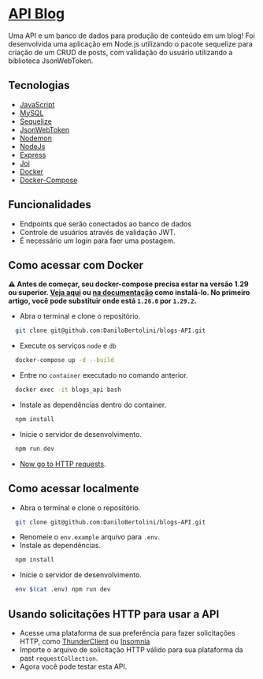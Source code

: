 # [API Blog]()

Uma API e um banco de dados para produção de conteúdo em um blog! Foi desenvolvida uma aplicação em Node.js utilizando o pacote sequelize para criação de um CRUD de posts, com validação do usuário utilizando a biblioteca JsonWebToken.

## Tecnologias

- [JavaScript](https://developer.mozilla.org/en-US/docs/Web/JavaScript)
- [MySQL](https://www.mysql.com/)
- [Sequelize](https://sequelize.org/)
- [JsonWebToken](https://jwt.io/)
- [Nodemon](https://nodemon.io/)
- [NodeJs](https://nodejs.org/en)
- [Express](https://expressjs.com/)
- [Joi](https://joi.dev/)
- [Docker](https://www.docker.com/)
- [Docker-Compose](https://docs.docker.com/compose/)

## Funcionalidades

- Endpoints que serão conectados ao banco de dados
- Controle de usuários através de validação JWT.
- É necessário um login para faer uma postagem.

## Como acessar com Docker
  **:warning: Antes de começar, seu docker-compose precisa estar na versão 1.29 ou superior. [Veja aqui](https://www.digitalocean.com/community/tutorials/how-to-install-and-use-docker-compose-on-ubuntu-20-04-pt) ou [na documentação](https://docs.docker.com/compose/install/) como instalá-lo. No primeiro artigo, você pode substituir onde está `1.26.0` por `1.29.2`.**

  - Abra o terminal e clone o repositório.
  ```bash
    git clone git@github.com:DaniloBertolini/blogs-API.git
  ```
  - Execute os serviços `node` e `db`
  ```bash
    docker-compose up -d --build
  ```
  - Entre no `container` executado no comando anterior.
  ```bash
    docker exec -it blogs_api bash
  ```
  - Instale as dependências dentro do container.
  ```bash
    npm install
  ```
  - Inicie o servidor de desenvolvimento.
  ```bash
    npm run dev
  ```
  - [Now go to HTTP requests](#http).

## Como acessar localmente

  - Abra o terminal e clone o repositório.
  ```bash
    git clone git@github.com:DaniloBertolini/blogs-API.git
  ```
  - Renomeie o `env.example` arquivo para `.env`.
  - Instale as dependências.
  ```bash
    npm install
  ```
  - Inicie o servidor de desenvolvimento.
  ```bash
    env $(cat .env) npm run dev
  ```

## Usando solicitações HTTP para usar a API
  - Acesse uma plataforma de sua preferência para fazer solicitações HTTP, como [ThunderClient](https://www.thunderclient.com/) ou [Insomnia](https://insomnia.rest/) 
  - Importe o arquivo de solicitação HTTP válido para sua plataforma da past `requestCollection`.
  - Agora você pode testar esta API.